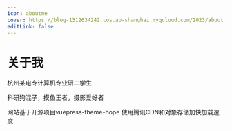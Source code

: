 ```yaml
---
icon: aboutme
cover: https://blog-1312634242.cos.ap-shanghai.myqcloud.com/2023/aboutme.jpg
editLink: false 
---
```


# 关于我

杭州某电专计算机专业研二学生

科研狗混子，摸鱼王者，摄影爱好者

网站基于开源项目vuepress-theme-hope
使用腾讯CDN和对象存储加快加载速度
